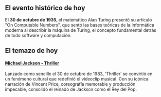 ## El evento histórico de hoy
El **30 de octubre de 1935**, el matemático Alan Turing presentó su artículo "On Computable Numbers", que sentó las bases teóricas de la informática moderna al describir la máquina de Turing, el concepto fundamental detrás de todo software y computación.

## El temazo de hoy
#### [Michael Jackson - Thriller](https://www.youtube.com/watch?v=sOnqjkJTMaA)
Lanzado como sencillo el 30 de octubre de 1983, 'Thriller' se convirtió en un fenómeno cultural que redefinió el videoclip musical. Con su icónica narración de Vincent Price, coreografía memorable y producción impecable, consolidó el reinado de Jackson como el Rey del Pop.

